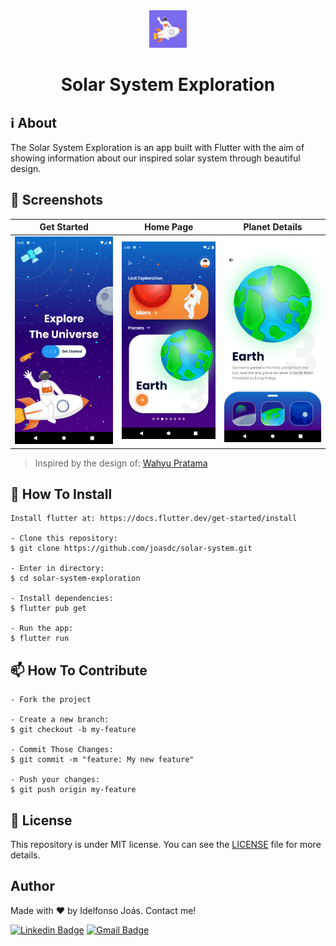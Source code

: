 <div align="center">
  <img src="https://raw.githubusercontent.com/joasdc/solar-system/master/assets/icon.png" alt="Solar System app logo" width="60" height="60">
  <h1>Solar System Exploration</h1>
</div>

## ℹ️ About
The Solar System Exploration is an app built with Flutter with the aim of showing information about our inspired solar system through beautiful design.

## 📱 Screenshots

Get Started            |  Home Page          |  Planet Details
:-------------------------:|:-------------------------:|:-------------------------:
![](assets/screenshots/1.png)  |  ![](assets/screenshots/2.png) | ![](assets/screenshots/3.png)

> Inspired by the design of: <a href="https://dribbble.com/wprwahyu">Wahyu Pratama</a> 

## 🚀 How To Install

```
Install flutter at: https://docs.flutter.dev/get-started/install

- Clone this repository:
$ git clone https://github.com/joasdc/solar-system.git

- Enter in directory:
$ cd solar-system-exploration

- Install dependencies:
$ flutter pub get

- Run the app: 
$ flutter run
```

## 📫 How To Contribute

```
- Fork the project 

- Create a new branch:
$ git checkout -b my-feature

- Commit Those Changes:
$ git commit -m "feature: My new feature"

- Push your changes:
$ git push origin my-feature
```

## 📝 License
This repository is under MIT license. You can see the <a href="https://github.com/joasdc/solar-system/blob/master/LICENSE.md">LICENSE</a> file for more details. 

## Author
Made with ❤️ by Idelfonso Joás. Contact me!

[![Linkedin Badge](https://img.shields.io/badge/-Joás-blue?style=flat-square&logo=Linkedin&logoColor=white&link=https://www.linkedin.com/in/joasdc/)](https://www.linkedin.com/in/joasdc/) 
[![Gmail Badge](https://img.shields.io/badge/-idelfonsojoas@gmail.com-c14438?style=flat-square&logo=Gmail&logoColor=white&link=mailto:idelfonsojoas@gmail.com)](mailto:idelfonsojoas@gmail.com)
